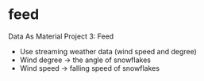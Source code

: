 # feed
Data As Material Project 3: Feed  

* Use streaming weather data (wind speed and degree)
* Wind degree -> the angle of snowflakes
* Wind speed -> falling speed of snowflakes
